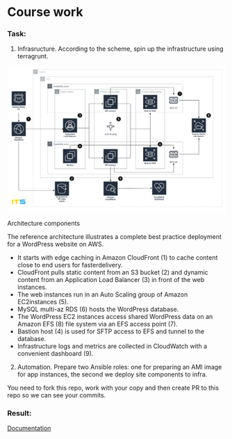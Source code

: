 # Course work

### Task:
1. Infrasructure. According to the scheme, spin up the infrastructure using terragrunt.

![infrasructure diagram](wp.png)

Architecture components

The reference architecture illustrates a complete best practice deployment for a WordPress website on AWS.

 - It starts with edge caching in Amazon CloudFront (1) to cache content close to end users for fasterdelivery.  
 - CloudFront pulls static content from an S3 bucket (2) and dynamic content from an Application Load Balancer (3) in front of the web instances.  
 - The web instances run in an Auto Scaling group of Amazon EC2instances (5).  
 - MySQL multi-az RDS (6) hosts the WordPress database.  
 - The WordPress EC2 instances access shared WordPress data on an Amazon EFS (8) file system via an EFS access point (7).  
 - Bastion host (4) is used for SFTP access to EFS and tunnel to the database.  
 - Infrastructure logs and metrics are collected in CloudWatch with a convenient dashboard (9).

2. Automation. Prepare two Ansible roles: one for preparing an AMI image for app instances, the second we deploy site components to infra.

You need to fork this repo, work with your copy and then create PR to this repo so we can see your commits.

### Result:
[Documentation](https://docs.google.com/document/d/1JCv2ayPH5Hc9f3fcNNmOWT8ThjtROTedkKDdKVoIQH0/edit?usp=sharing)
